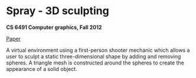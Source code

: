 # Spray - 3D sculpting

**CS 6491 Computer graphics, Fall 2012**

[Paper](http://chris-martin.github.io/spray/spray.pdf)

A virtual environment using a first-person shooter mechanic which allows a user
to sculpt a static three-dimensional shape by adding and removing spheres.
A triangle mesh is constructed around the spheres to create the appearance of a
solid object.

